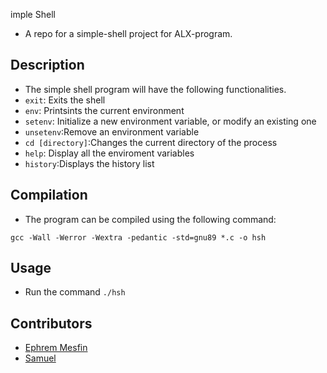 imple Shell
- A repo for a simple-shell project for ALX-program.
## Description
- The simple shell program will have the following functionalities.
- `exit`: Exits the shell
- `env`: Printsints the current environment
- `setenv`: Initialize a new environment variable, or modify an existing one
- `unsetenv`:Remove an environment variable
- `cd [directory]`:Changes the current directory of the process
- `help`: Display all the enviroment variables
- `history`:Displays the history list

## Compilation
- The program can be compiled using the following command:

`gcc -Wall -Werror -Wextra -pedantic -std=gnu89 *.c -o hsh`

## Usage
- Run the command `./hsh`

## Contributors
- [Ephrem Mesfin](https://github.com/Ephrem2166)
- [Samuel](https://github.com/sammykae)

